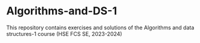 # Algorithms-and-DS-1
This repository contains exercises and solutions of the Algorithms and data structures-1 course (HSE FCS SE, 2023-2024)
